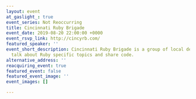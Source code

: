 ```yaml
---
layout: event
at_gaslight_: true
event_series: Not Reoccurring
title: Cincinnati Ruby Brigade
event_date: 2019-08-20 22:00:00 +0000
event_rsvp_link: http://cincyrb.com/
featured_speaker: ''
event_short_description: Cincinnati Ruby Brigade is a group of local developers who
  talk about Ruby specific topics and share code.
alternative_address: ''
reacquiring_event: true
featured_event: false
featured_event_image: ''
event_images: []

---
```

